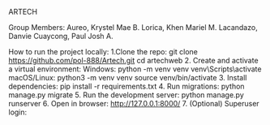 ARTECH

Group Members:
              Aureo, Krystel Mae B.
              Lorica, Khen Mariel M.
              Lacandazo, Danvie
              Cuaycong, Paul Josh A.

How to run the project locally:
1.Clone the repo:
            git clone https://github.com/pol-888/Artech.git
            cd artechweb
2. Create and activate a virtual environment:
      Windows:
            python -m venv venv
            venv\Scripts\activate
      macOS/Linux:
            python3 -m venv venv
            source venv/bin/activate
3. Install dependencies:
          pip install -r requirements.txt
4. Run migrations:
          python manage.py migrate
5. Run the development server:
          python manage.py runserver
6. Open in browser:
          http://127.0.0.1:8000/
7. (Optional) Superuser login:
